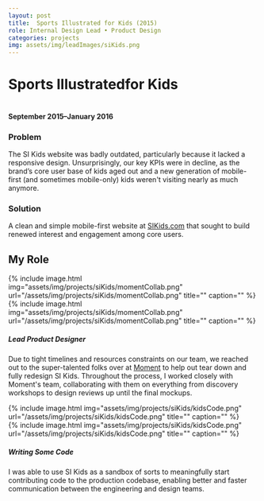 ```yaml
---
layout: post
title:  Sports Illustrated for Kids (2015)
role: Internal Design Lead • Product Design
categories: projects
img: assets/img/leadImages/siKids.png
---
```


<div class="title--kids">
  <h1 class="headline">Sports Illustrated<span class="impact--kids">for Kids</span></h1>
  <img src="../assets/img/projects/siKids/hero-img2.png" alt="" class="hero-img">
  <h4 class="date">September 2015–January 2016</h4>
  <div class="intro">
    <h3>Problem</h3>
    <p>The SI Kids website was badly outdated, particularly because it lacked a responsive design. Unsurprisingly, our key KPIs were in decline, as the brand’s core user base of kids aged out and a new generation of mobile-first (and sometimes mobile-only) kids weren't visiting nearly as much anymore.</p>
    <h3>Solution</h3>
    <p>A clean and simple mobile-first website at <a href="http://www.sikids.com/">SIKids.com</a> that sought to build renewed interest and engagement among core users.</p>
  </div>
</div>

<section>
  <h2 class="bullet">My Role</h2>
  <div class="highlight-odd">
    <div class="screenshot-sm">{% include image.html img="assets/img/projects/siKids/momentCollab.png" url="/assets/img/projects/siKids/momentCollab.png" title="" caption="" %}</div>
    <div class="screenshot-lg">{% include image.html img="assets/img/projects/siKids/momentCollab.png" url="/assets/img/projects/siKids/momentCollab.png" title="" caption="" %}</div>
    <div class="takeaway">
      <h5 class="example">Lead Product Designer</h5>
      <p class="description">Due to tight timelines and resources constraints on our team, we reached out to the super-talented folks over at <a href="http://www.momentdesign.com/">Moment</a> to help out tear down and fully redesign SI Kids. Throughout the process, I worked closely with Moment's team, collaborating with them on everything from discovery workshops to design reviews up until the final mockups.</p>
    </div>
  </div>
  <div class="highlight-even">
    <div class="screenshot-sm">{% include image.html img="assets/img/projects/siKids/kidsCode.png" url="/assets/img/projects/siKids/kidsCode.png" title="" caption="" %}</div>
    <div class="screenshot-lg">{% include image.html img="assets/img/projects/siKids/kidsCode.png" url="/assets/img/projects/siKids/kidsCode.png" title="" caption="" %}</div>
    <div class="takeaway">
      <h5 class="example">Writing Some Code</h5>
      <p class="description">I was able to use SI Kids as a sandbox of sorts to meaningfully start contributing code to the production codebase, enabling better and faster communication between the engineering and design teams.</p>
    </div>
  </div>
</section>